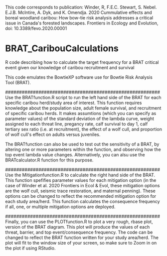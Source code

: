 This code corresponds to publication:
Winder, R, F.E.C. Stewart, S. Nebel. E.J.B. McIntire, A. Dyk, and K. Omendja. 2020
Cummulative effects and boreal woodland caribou: How bow-tie risk analysis addresses a critical issue in Canada's forested landscapes.
Frontiers in Ecology and Evolution, doi: 10.3389/fevo.2020.00001


# BRAT_CaribouCalculations
R code describing how to calculate the target frequency for a BRAT critical event given our knowledge of caribou recruitment and survival

This code emulates the BowtieXP software use for Bowtie Risk Analysis Tool (BRAT).

########################################################
Use the BRATfunction.R script to run the left hand side of the BRAT for each specific caribou herd/study area of interest. This function
requires knowledge about the population size, adult female survival, and recruitment of specific caribou herds. It makes assumtions (which you can specify as parameter values) of the standard deviation of the lambda curve, weight assigned to each threat line, pregancy rate, calf survival to day 1, calf tertiary sex ratio (i.e. at recruitment), the effect of a wolf cull, and proportion of wolf cull's effect on adults versus juveniles. 

The BRATfunction can also be used to test out the sensitivity of a BRAT, by altering one or more parameters within the function, and observing how the top event lambda value changes. Alternatively, you can alsu use the BRATcalculator.R function for this purpose. 

########################################################
Use the Mitigationfunction.R to calculate the right hand side of the BRAT. This function spefifies parameter values for each mitigation option (in the case of Winder et al. 2020 Frontiers in Ecol & Evol, these mitigation options are the wolf cull, seismic trace restoration, and maternal penning). These options can be changed to reflect the recommended mitigation option for each study area/herd. This function calculates the consequence frequency if all, one, or multiple mitigation options are deployed. 

########################################################
Finally, you can use the PLOTfunction.R to plot a very rough, rbase plot, version of the BRAT diagram. This plot will produce the values of each threat, barrier, and top event/consequence frequency. The code can be changed to reflect the BRAT function written for your study area/herd. The plot will fit to the window size of your screen, so make sure to Zoom in on the plot if using RStudio.
